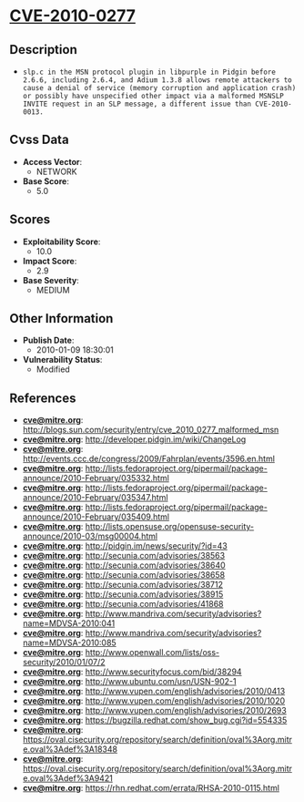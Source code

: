 
# [CVE-2010-0277](http://blogs.sun.com/security/entry/cve_2010_0277_malformed_msn)

## Description

- `slp.c in the MSN protocol plugin in libpurple in Pidgin before 2.6.6, including 2.6.4, and Adium 1.3.8 allows remote attackers to cause a denial of service (memory corruption and application crash) or possibly have unspecified other impact via a malformed MSNSLP INVITE request in an SLP message, a different issue than CVE-2010-0013.`

## Cvss Data

- **Access Vector**:
  - NETWORK
- **Base Score**:
  - 5.0

## Scores

- **Exploitability Score**:
  - 10.0
- **Impact Score**:
  - 2.9
- **Base Severity**:
  - MEDIUM

## Other Information

- **Publish Date**:
  - 2010-01-09 18:30:01
- **Vulnerability Status**:
  - Modified

## References

- **cve@mitre.org**: http://blogs.sun.com/security/entry/cve_2010_0277_malformed_msn
- **cve@mitre.org**: http://developer.pidgin.im/wiki/ChangeLog
- **cve@mitre.org**: http://events.ccc.de/congress/2009/Fahrplan/events/3596.en.html
- **cve@mitre.org**: http://lists.fedoraproject.org/pipermail/package-announce/2010-February/035332.html
- **cve@mitre.org**: http://lists.fedoraproject.org/pipermail/package-announce/2010-February/035347.html
- **cve@mitre.org**: http://lists.fedoraproject.org/pipermail/package-announce/2010-February/035409.html
- **cve@mitre.org**: http://lists.opensuse.org/opensuse-security-announce/2010-03/msg00004.html
- **cve@mitre.org**: http://pidgin.im/news/security/?id=43
- **cve@mitre.org**: http://secunia.com/advisories/38563
- **cve@mitre.org**: http://secunia.com/advisories/38640
- **cve@mitre.org**: http://secunia.com/advisories/38658
- **cve@mitre.org**: http://secunia.com/advisories/38712
- **cve@mitre.org**: http://secunia.com/advisories/38915
- **cve@mitre.org**: http://secunia.com/advisories/41868
- **cve@mitre.org**: http://www.mandriva.com/security/advisories?name=MDVSA-2010:041
- **cve@mitre.org**: http://www.mandriva.com/security/advisories?name=MDVSA-2010:085
- **cve@mitre.org**: http://www.openwall.com/lists/oss-security/2010/01/07/2
- **cve@mitre.org**: http://www.securityfocus.com/bid/38294
- **cve@mitre.org**: http://www.ubuntu.com/usn/USN-902-1
- **cve@mitre.org**: http://www.vupen.com/english/advisories/2010/0413
- **cve@mitre.org**: http://www.vupen.com/english/advisories/2010/1020
- **cve@mitre.org**: http://www.vupen.com/english/advisories/2010/2693
- **cve@mitre.org**: https://bugzilla.redhat.com/show_bug.cgi?id=554335
- **cve@mitre.org**: https://oval.cisecurity.org/repository/search/definition/oval%3Aorg.mitre.oval%3Adef%3A18348
- **cve@mitre.org**: https://oval.cisecurity.org/repository/search/definition/oval%3Aorg.mitre.oval%3Adef%3A9421
- **cve@mitre.org**: https://rhn.redhat.com/errata/RHSA-2010-0115.html
